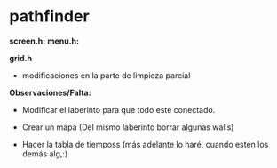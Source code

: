 # pathfinder

**screen.h:** 
**menu.h:**

**grid.h**

- modificaciones en la parte de limpieza parcial

**Observaciones/Falta:**

- Modificar el laberinto para que todo este conectado.

- Crear un mapa (Del mismo laberinto borrar algunas walls)

- Hacer la tabla de tiemposs (más adelante lo haré, cuando estén los demás alg,:)
